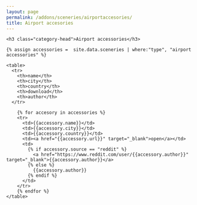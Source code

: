 ```yaml
---
layout: page
permalink: /addons/sceneries/airportaccesories/
title: Airport accesories
---
```



<div id="archives">
  <div class="archive-group">

    <h3 class="category-head">Airport accessories</h3>

    {% assign accessories =  site.data.sceneries | where:"type", "airport accessories" %}

    <table>
      <tr>
        <th>name</th>
        <th>city</th>
        <th>country</th>
        <th>download</th>
        <th>author</th>
      </tr>
 
        {% for accesory in accessories %}
        <tr>
          <td>{{accessory.name}}</td>
          <td>{{accessory.city}}</td>
          <td>{{accessory.country}}</td>          
          <td><a href="{{accessory.url}}" target="_blank">open</a></td>
          <td>
            {% if accessory.source == "reddit" %}
              <a href="https://www.reddit.com/user/{{accessory.author}}" target="_blank">{{accessory.author}}</a>
            {% else %}
              {{accessory.author}}
            {% endif %}
          </td>          
        </tr>
        {% endfor %}  
    </table> 
  </div>
</div>